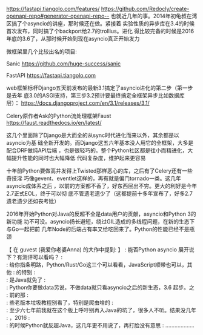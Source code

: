 https://fastapi.tiangolo.com/features/
https://github.com/Redocly/create-openapi-repo#generator-openapi-repo--
也就近几年的事。2014年初龟叔在湾区搞了个asyncio的讲座，那时候还在做。紧接着
实验性质的异步库在3.4的时候首次发布，同时搞了个backport给2.7的trollius。进化
得比较完备的时候是2016年底的3.6了，从那时候开始到现在asyncio真正开始发力

微框架里几个比较出名的项目:

Sanic
https://github.com/huge-success/sanic

FastAPI
https://fastapi.tiangolo.com

web框架标杆Django五天前发布的最新3.1搞定了asyncio进化的第二步（第一步是去年
底3.0的ASGI支持，第三步3.2预计要最终搞定全框架异步比如数据库层）：
https://docs.djangoproject.com/en/3.1/releases/3.1/

Celery原作者Ask的Python流处理框架Faust
https://faust.readthedocs.io/en/latest/

这几个里面除了Django是大而全的从sync时代进化而来以外，其余都是以asyncio为基
础全新开发的。而Django这五六年基本没人用它的全框架，大多是配合DRF做纯API后端
，也是很轻巧的。整个Python社区都是往小而精进化，大幅提升性能的同时也大幅降低
代码复杂度，维护起来更容易

十年前Python要做高并发得上Twisted那样恶心的库，之后有了Celery还有一些奇技淫
巧像gevent、eventlet这样的，再有就是偏门tornado一类。这几年asyncio成体系之后
，以前的方案都不香了，好东西层出不穷。更大的利好是今年2.7正式EOL，终于可以彻
底不管遗老遗少了（这都提前十多年宣布了，好多2.7遗老遗少还如丧考妣）

2016年开始Python对Java的反超不全是data用户的贡献，asyncio和Python 3的新功能
功不可没。asyncio扬长避短，绕过GIL造成的多线程问题，在新的生态下与Go一起把前
几年Node的后端占有率又给吃回来了。Python的性能已经不是瓶颈

【 在 guvest (我爱你老婆Anna) 的大作中提到: 】
: 能否Python asyncio 展开说下？有测评可以看吗？
: <br>: 给你指条明路，Python/Rust/Go这三个可以看看，JavaScript顺带也可以，其他
: 的特别
: <br>: 是Java就免了
: <br>: Python你要做data另说，不做data就只看asyncio之后的新生态，3.6 起步。之
: 前的那
: <br>: 些老版本垃圾教程别看了，特别是爬虫啥的
: <br>: 至少六七年前我就在这个版上呼吁别再入Java的坑了，很多人不听。结果没几年
: ，2016
: <br>: 的时候Python就反超Java，这几年更不用说了，再打脸没有意思
: ...................
